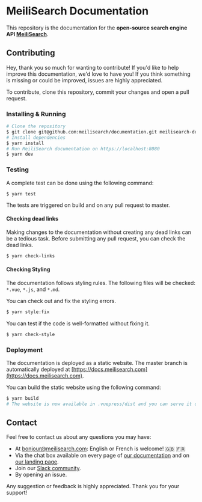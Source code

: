 # MeiliSearch Documentation

This repository is the documentation for the **open-source search engine API [MeiliSearch](https://github.com/meilisearch/meilisearch)**.

## Contributing

Hey, thank you so much for wanting to contribute! If you'd like to help improve this documentation, we'd love to have you! If you think something is missing or could be improved, issues are highly appreciated.

To contribute, clone this repository, commit your changes and open a pull request.

### Installing & Running

```bash
# Clone the repository
$ git clone git@github.com:meilisearch/documentation.git meilisearch-documentation && cd meilisearch-documentation
# Install dependencies
$ yarn install
# Run MeiliSearch documentation on https://localhost:8080
$ yarn dev
```

### Testing

A complete test can be done using the following command:

```
$ yarn test
```

The tests are triggered on build and on any pull request to master.

#### Checking dead links

Making changes to the documentation without creating any dead links can be a tedious task. Before submitting any pull request, you can check the dead links.

```bash
$ yarn check-links
```

#### Checking Styling

The documentation follows styling rules. The following files will be checked: `*.vue`, `*.js`, and `*.md`.

You can check out and fix the styling errors.

```bash
$ yarn style:fix
```

You can test if the code is well-formatted without fixing it.

```bash
$ yarn check-style
```

### Deployment

The documentation is deployed as a static website. The master branch is automatically deployed at [https://docs.meilisearch.com](https://docs.meilisearch.com).

You can build the static website using the following command:

```bash
$ yarn build
# The website is now available in .vuepress/dist and you can serve it using any webserver.
```

## Contact

Feel free to contact us about any questions you may have:

- At [bonjour@meilisearch.com](mailto:bonjour@meilisearch.com): English or French is welcome! 🇬🇧 🇫🇷
- Via the chat box available on every page of [our documentation](https://docs.meilisearch.com/) and on [our landing page](https://www.meilisearch.com/).
- Join our [Slack community](https://slack.meilisearch.com/).
- By opening an issue.

Any suggestion or feedback is highly appreciated. Thank you for your support!
